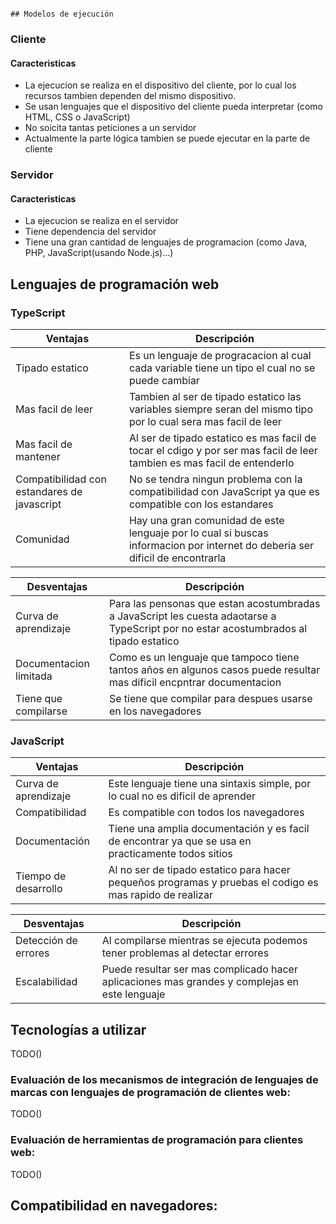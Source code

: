                                                                                                         ## Modelos de ejecución
### Cliente
#### Caracteristicas
- La ejecucion se realiza en el dispositivo del cliente, por lo cual los recursos tambien dependen del mismo dispositivo.
- Se usan lenguajes que el dispositivo del cliente pueda interpretar (como HTML, CSS o JavaScript)
- No soicita tantas peticiones a un servidor
- Actualmente la parte lógica tambien se puede ejecutar en la parte de cliente

### Servidor
#### Caracteristicas
- La ejecucion se realiza en el servidor
- Tiene dependencia del servidor
- Tiene una gran cantidad de lenguajes de programacion (como Java, PHP, JavaScript(usando Node.js)...)


## Lenguajes de programación web 
### TypeScript
| Ventajas                                    | Descripción                                                                                                                  |
|---------------------------------------------|------------------------------------------------------------------------------------------------------------------------------|
| Tipado estatico                             | Es un lenguaje de progracacion al cual cada variable tiene un tipo el cual no se puede cambiar                               |
| Mas facil de leer                           | Tambien al ser de tipado estatico las variables siempre seran del mismo tipo por lo cual sera mas facil de leer              |
| Mas facil de mantener                       | Al ser de tipado estatico es mas facil de tocar el cdigo y por ser mas facil de leer tambien es mas facil de entenderlo      |
| Compatibilidad con estandares de javascript | No se tendra ningun problema con la compatibilidad con JavaScript ya que es compatible con los estandares                    |
| Comunidad                                   | Hay una gran comunidad de este lenguaje por lo cual si buscas informacion por internet do deberia ser dificil de encontrarla |

| Desventajas                                 | Descripción |
|---------------------------------------------|-------------|
| Curva de aprendizaje                        | Para las pensonas que estan acostumbradas a JavaScript les cuesta adaotarse a TypeScript por no estar acostumbrados al tipado estatico |
| Documentacion limitada                      | Como es un lenguaje que tampoco tiene tantos años en algunos casos puede resultar mas dificil encpntrar documentacion |
| Tiene que compilarse                        | Se tiene que compilar para despues usarse en los navegadores |

### JavaScript
| Ventajas             | Descripción                                                                                                     |
|----------------------|-----------------------------------------------------------------------------------------------------------------|
| Curva de aprendizaje | Este lenguaje tiene una sintaxis simple, por lo cual no es dificil de aprender                                  |
| Compatibilidad       | Es compatible con todos los navegadores                                                                         |
| Documentación        | Tiene una amplia documentación y es facil de encontrar ya que se usa en practicamente todos sitios              |
| Tiempo de desarrollo | Al no ser de tipado estatico para hacer pequeños programas y pruebas el codigo es mas rapido de realizar        |

| Desventajas          | Descripción                                                                                   |
|----------------------|-----------------------------------------------------------------------------------------------|
| Detección de errores | Al compilarse mientras se ejecuta podemos tener problemas al detectar errores                 |
| Escalabilidad        | Puede resultar ser mas complicado hacer aplicaciones mas grandes y complejas en este lenguaje |

## Tecnologías a utilizar
TODO()
### Evaluación de los mecanismos de integración de lenguajes de marcas con lenguajes de programación de clientes web: 
TODO()

### Evaluación de herramientas de programación para clientes web:
TODO()

## Compatibilidad en navegadores:
